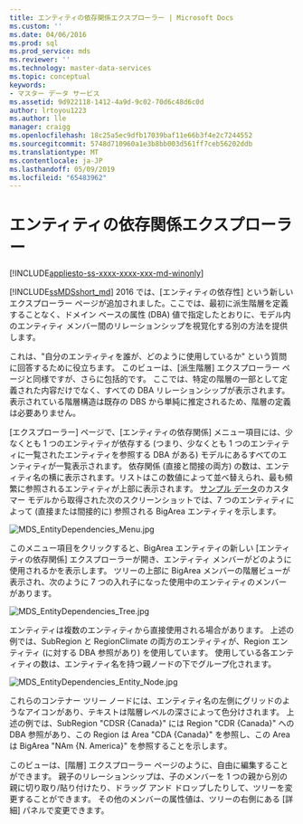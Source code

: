 ```yaml
---
title: エンティティの依存関係エクスプローラー | Microsoft Docs
ms.custom: ''
ms.date: 04/06/2016
ms.prod: sql
ms.prod_service: mds
ms.reviewer: ''
ms.technology: master-data-services
ms.topic: conceptual
keywords:
- マスター データ サービス
ms.assetid: 9d922118-1412-4a9d-9c02-70d6c48d6c0d
author: lrtoyou1223
ms.author: lle
manager: craigg
ms.openlocfilehash: 18c25a5ec9dfb17039baf11e66b3f4e2c7244552
ms.sourcegitcommit: 5748d710960a1e3b8bb003d561ff7ceb56202ddb
ms.translationtype: MT
ms.contentlocale: ja-JP
ms.lasthandoff: 05/09/2019
ms.locfileid: "65483962"
---
```

# <a name="entity-dependencies-explorer"></a>エンティティの依存関係エクスプローラー

[!INCLUDE[appliesto-ss-xxxx-xxxx-xxx-md-winonly](../includes/appliesto-ss-xxxx-xxxx-xxx-md-winonly.md)]

  
[!INCLUDE[ssMDSshort_md](../includes/ssmdsshort-md.md)] 2016 では、[エンティティの依存性] という新しいエクスプローラー ページが追加されました。ここでは、最初に派生階層を定義することなく、ドメイン ベースの属性 (DBA) 値で指定したとおりに、モデル内のエンティティ メンバー間のリレーションシップを視覚化する別の方法を提供します。   
  
これは、"自分のエンティティを誰が、どのように使用しているか" という質問に回答するために役立ちます。 このビューは、[派生階層] エクスプローラー ページと同様ですが、さらに包括的です。 ここでは、特定の階層の一部として定義された内容だけでなく、すべての DBA リレーションシップが表示されます。 表示されている階層構造は既存の DBS から単純に推定されるため、階層の定義は必要ありません。  
  
[エクスプローラー] ページで、[エンティティの依存関係] メニュー項目には、少なくとも 1 つのエンティティが依存する (つまり、少なくとも 1 つのエンティティに一覧されたエンティティを参照する DBA がある) モデルにあるすべてのエンティティが一覧表示されます。 依存関係 (直接と間接の両方) の数は、エンティティ名の横に表示されます。リストはこの数値によって並べ替えられ、最も頻繁に参照されるエンティティが上部に表示されます。 [サンプル データ](https://msdn.microsoft.com/library/master-data-services-sample.aspx)のカスタマー モデルから取得された次のスクリーンショットでは、7 つのエンティティによって (直接または間接的に) 参照される BigArea エンティティを示します。  
  
![MDS_EntityDependencies_Menu.jpg](../master-data-services/media/mds-entitydependencies-menu-jpg.jpg)  
    
このメニュー項目をクリックすると、BigArea エンティティの新しい [エンティティの依存関係] エクスプローラーが開き、エンティティ メンバーがどのように使用されるかを表示します。 ツリーの上部に BigArea メンバーの階層ビューが表示され、次のように 7 つの入れ子になった使用中のエンティティのメンバーがあります。  
  
![MDS_EntityDependencies_Tree.jpg](../master-data-services/media/mds-entitydependencies-tree-jpg.jpg)  
    
エンティティは複数のエンティティから直接使用される場合があります。 上述の例では、SubRegion と RegionClimate の両方のエンティティが、Region エンティティ (に対する DBA 参照があり) を使用しています。 使用している各エンティティの数は、エンティティ名を持つ親ノードの下でグループ化されます。   
  
![MDS_EntityDependencies_Entity_Node.jpg](../master-data-services/media/mds-entitydependencies-entity-node-jpg.jpg)  
  
これらのコンテナー ツリー ノードには、エンティティ名の左側にグリッドのようなアイコンがあり、テキストは階層レベルの深さによって色分けされます。 上述の例では、SubRegion "CDSR {Canada}" には Region "CDR {Canada}" への DBA 参照があり、この Region は Area "CDA {Canada}" を参照し、この Area は BigArea "NAm {N. America}" を参照することを示します。  
  
このビューは、[階層] エクスプローラー ページのように、自由に編集することができます。 親子のリレーションシップは、子のメンバーを 1 つの親から別の親に切り取り/貼り付けたり、ドラッグ アンド ドロップしたりして、ツリーを変更することができます。 その他のメンバーの属性値は、ツリーの右側にある [詳細] パネルで変更できます。   
  
  
  
  

